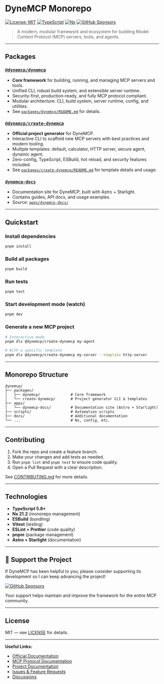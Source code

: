 # DyneMCP Monorepo

[![License: MIT](https://img.shields.io/badge/License-MIT-yellow.svg)](https://opensource.org/licenses/MIT)
[![TypeScript](https://img.shields.io/badge/TypeScript-5.8-blue.svg)](https://www.typescriptlang.org/)
[![Nx](https://img.shields.io/badge/Nx-21.2-orange.svg)](https://nx.dev/)
[![GitHub Sponsors](https://img.shields.io/github/sponsors/DavidNazareno?color=db61a2&label=Sponsor&logo=github&style=flat-square)](https://github.com/sponsors/DavidNazareno)

> A modern, modular framework and ecosystem for building Model Context Protocol (MCP) servers, tools, and agents.

---

## Packages

### [`@dynemcp/dynemcp`](./packages/dynemcp)

- **Core framework** for building, running, and managing MCP servers and tools.
- Unified CLI, robust build system, and extensible server runtime.
- Security-first, production-ready, and fully MCP protocol compliant.
- Modular architecture: CLI, build system, server runtime, config, and utilities.
- See [`packages/dynemcp/README.md`](./packages/dynemcp/README.md) for details.

### [`@dynemcp/create-dynemcp`](./packages/create-dynemcp)

- **Official project generator** for DyneMCP.
- Interactive CLI to scaffold new MCP servers with best practices and modern tooling.
- Multiple templates: default, calculator, HTTP server, secure agent, dynamic agent.
- Zero-config, TypeScript, ESBuild, hot reload, and security features included.
- See [`packages/create-dynemcp/README.md`](./packages/create-dynemcp/README.md) for template details and usage.

### [`dynemcp-docs`](./apps/dynemcp-docs)

- Documentation site for DyneMCP, built with Astro + Starlight.
- Contains guides, API docs, and usage examples.
- Source: [`apps/dynemcp-docs/`](./apps/dynemcp-docs/)

---

## Quickstart

### Install dependencies

```bash
pnpm install
```

### Build all packages

```bash
pnpm build
```

### Run tests

```bash
pnpm test
```

### Start development mode (watch)

```bash
pnpm dev
```

### Generate a new MCP project

```bash
# Interactive mode
pnpm dlx @dynemcp/create-dynemcp my-agent

# With a specific template
pnpm dlx @dynemcp/create-dynemcp my-server --template http-server
```

---

## Monorepo Structure

```
dynemcp/
├── packages/
│   ├── dynemcp/              # Core framework
│   └── create-dynemcp/       # Project generator CLI & templates
├── apps/
│   └── dynemcp-docs/         # Documentation site (Astro + Starlight)
├── scripts/                  # Automation scripts
├── docs/                     # Additional documentation
└── ...                       # Nx, config, etc.
```

---

## Contributing

1. Fork the repo and create a feature branch.
2. Make your changes and add tests as needed.
3. Run `pnpm lint` and `pnpm test` to ensure code quality.
4. Open a Pull Request with a clear description.

See [CONTRIBUTING.md](./CONTRIBUTING.md) for more details.

---

## Technologies

- **TypeScript 5.8+**
- **Nx 21.2** (monorepo management)
- **ESBuild** (bundling)
- **Vitest** (testing)
- **ESLint + Prettier** (code quality)
- **pnpm** (package management)
- **Astro + Starlight** (documentation)

---

## 🤝 Support the Project

If DyneMCP has been helpful to you, please consider supporting its development so I can keep advancing the project!

[![GitHub Sponsors](https://img.shields.io/github/sponsors/DavidNazareno?color=db61a2&label=Sponsor&logo=github&style=flat-square)](https://github.com/sponsors/DavidNazareno)

Your support helps maintain and improve the framework for the entire MCP community.

---

## License

MIT — see [LICENSE](./LICENSE) for details.

---

**Useful Links:**

- [Official Documentation](https://dynemcp.pages.dev/guides/getting-started/)
- [MCP Protocol Documentation](https://modelcontextprotocol.io/)
- [Project Documentation](./apps/dynemcp-docs/)
- [Issues & Feature Requests](https://github.com/dynemcp/dynemcp/issues)
- [Discussions](https://github.com/dynemcp/dynemcp/discussions)
